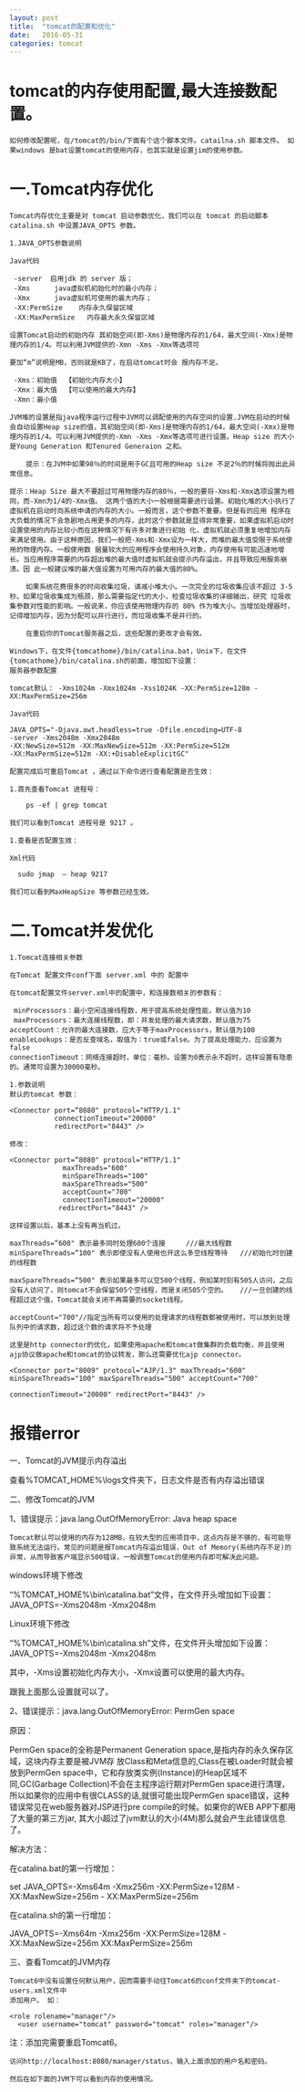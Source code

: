 ```yaml
---
layout: post
title:  "tomcat的配置和优化"
date:   2016-05-31
categories: tomcat
---
```





# tomcat的内存使用配置,最大连接数配置。

```
如何修改配置呢，在/tomcat的/bin/下面有个这个脚本文件。catailna.sh 脚本文件。 如果windows 是bat设置tomcat的使用内存，也其实就是设置jim的使用参数。
```

# 一.Tomcat内存优化

```
Tomcat内存优化主要是对 tomcat 启动参数优化，我们可以在 tomcat 的启动脚本 catalina.sh 中设置JAVA_OPTS 参数。

1.JAVA_OPTS参数说明

Java代码

 -server  启用jdk 的 server 版；
 -Xms      java虚拟机初始化时的最小内存；
 -Xmx      java虚拟机可使用的最大内存；
 -XX:PermSize    内存永久保留区域
 -XX:MaxPermSize   内存最大永久保留区域

设置Tomcat启动的初始内存 其初始空间(即-Xms)是物理内存的1/64，最大空间(-Xmx)是物理内存的1/4。可以利用JVM提供的-Xmn -Xms -Xmx等选项可

要加“m”说明是MB，否则就是KB了，在启动tomcat时会 报内存不足。

 -Xms：初始值  【初始化内存大小】
 -Xmx：最大值  【可以使用的最大内存】
 -Xmn：最小值

JVM堆的设置是指java程序运行过程中JVM可以调配使用的内存空间的设置.JVM在启动的时候会自动设置Heap size的值，其初始空间(即-Xms)是物理内存的1/64，最大空间(-Xmx)是物理内存的1/4。可以利用JVM提供的-Xmn -Xms -Xmx等选项可进行设置。Heap size 的大小是Young Generation 和Tenured Generaion 之和。

    提示：在JVM中如果98％的时间是用于GC且可用的Heap size 不足2％的时候将抛出此异常信息。

提示：Heap Size 最大不要超过可用物理内存的80％，一般的要将-Xms和-Xmx选项设置为相同，而-Xmn为1/4的-Xmx值。 这两个值的大小一般根据需要进行设置。初始化堆的大小执行了虚拟机在启动时向系统申请的内存的大小。一般而言，这个参数不重要。但是有的应用 程序在大负载的情况下会急剧地占用更多的内存，此时这个参数就是显得非常重要，如果虚拟机启动时设置使用的内存比较小而在这种情况下有许多对象进行初始 化，虚拟机就必须重复地增加内存来满足使用。由于这种原因，我们一般把-Xms和-Xmx设为一样大，而堆的最大值受限于系统使用的物理内存。一般使用数 据量较大的应用程序会使用持久对象，内存使用有可能迅速地增长。当应用程序需要的内存超出堆的最大值时虚拟机就会提示内存溢出，并且导致应用服务崩溃。因 此一般建议堆的最大值设置为可用内存的最大值的80%。

    如果系统花费很多的时间收集垃圾，请减小堆大小。一次完全的垃圾收集应该不超过 3-5 秒。如果垃圾收集成为瓶颈，那么需要指定代的大小，检查垃圾收集的详细输出，研究 垃圾收集参数对性能的影响。一般说来，你应该使用物理内存的 80% 作为堆大小。当增加处理器时，记得增加内存，因为分配可以并行进行，而垃圾收集不是并行的。

    在重启你的Tomcat服务器之后，这些配置的更改才会有效。

Windows下，在文件{tomcathome}/bin/catalina.bat，Unix下，在文件{tomcathome}/bin/catalina.sh的前面，增加如下设置：
服务器参数配置

tomcat默认： -Xms1024m -Xmx1024m -Xss1024K -XX:PermSize=128m -XX:MaxPermSize=256m

Java代码

JAVA_OPTS="-Djava.awt.headless=true -Dfile.encoding=UTF-8
-server -Xms2048m -Xmx2048m
-XX:NewSize=512m -XX:MaxNewSize=512m -XX:PermSize=512m
-XX:MaxPermSize=512m -XX:+DisableExplicitGC"

配置完成后可重启Tomcat ，通过以下命令进行查看配置是否生效：

1.首先查看Tomcat 进程号：

    ps -ef | grep tomcat

我们可以看到Tomcat 进程号是 9217 。

1.查看是否配置生效：

Xml代码

  sudo jmap  – heap 9217

我们可以看到MaxHeapSize 等参数已经生效。
```

# 二.Tomcat并发优化

```
1.Tomcat连接相关参数

在Tomcat 配置文件conf下面 server.xml 中的 配置中

在tomcat配置文件server.xml中的配置中，和连接数相关的参数有：

 minProcessors：最小空闲连接线程数，用于提高系统处理性能，默认值为10
 maxProcessors：最大连接线程数，即：并发处理的最大请求数，默认值为75
acceptCount：允许的最大连接数，应大于等于maxProcessors，默认值为100
enableLookups：是否反查域名，取值为：true或false。为了提高处理能力，应设置为false
connectionTimeout：网络连接超时，单位：毫秒。设置为0表示永不超时，这样设置有隐患的。通常可设置为30000毫秒。

1.参数说明
默认的tomcat 参数：

<Connector port=“8080" protocol="HTTP/1.1"
           connectionTimeout="20000"
           redirectPort="8443" />

修改：

<Connector port=“8080" protocol="HTTP/1.1"
             maxThreads="600"
             minSpareThreads="100"
             maxSpareThreads="500"
             acceptCount="700"
             connectionTimeout="20000"
            redirectPort="8443" />

这样设置以后，基本上没有再当机过。

maxThreads=“600" 表示最多同时处理600个连接     ///最大线程数
minSpareThreads=“100" 表示即使没有人使用也开这么多空线程等待   ///初始化时创建的线程数

maxSpareThreads=“500" 表示如果最多可以空500个线程，例如某时刻有505人访问，之后没有人访问了，则tomcat不会保留505个空线程，而是关闭505个空的。   ///一旦创建的线程超过这个值，Tomcat就会关闭不再需要的socket线程。

acceptCount="700"//指定当所有可以使用的处理请求的线程数都被使用时，可以放到处理队列中的请求数，超过这个数的请求将不予处理

这里是http connector的优化，如果使用apache和tomcat做集群的负载均衡，并且使用ajp协议做apache和tomcat的协议转发，那么还需要优化ajp connector。

<Connector port="8009" protocol="AJP/1.3" maxThreads="600" minSpareThreads="100" maxSpareThreads="500" acceptCount="700"

connectionTimeout="20000" redirectPort="8443" />
```

# 报错error
一、Tomcat的JVM提示内存溢出

查看%TOMCAT_HOME%\logs文件夹下，日志文件是否有内存溢出错误

二、修改Tomcat的JVM

1、错误提示：java.lang.OutOfMemoryError: Java heap space

    Tomcat默认可以使用的内存为128MB，在较大型的应用项目中，这点内存是不够的，有可能导致系统无法运行。常见的问题是报Tomcat内存溢出错误，Out of Memory(系统内存不足)的异常，从而导致客户端显示500错误，一般调整Tomcat的使用内存即可解决此问题。

windows环境下修改

“%TOMCAT_HOME%\bin\catalina.bat”文件，在文件开头增加如下设置：JAVA_OPTS=-Xms2048m -Xmx2048m

Linux环境下修改

“%TOMCAT_HOME%\bin\catalina.sh”文件，在文件开头增加如下设置：JAVA_OPTS=-Xms2048m -Xmx2048m

其中，-Xms设置初始化内存大小，-Xmx设置可以使用的最大内存。

跟我上面那么设置就可以了。

2、错误提示：java.lang.OutOfMemoryError: PermGen space

原因：

 PermGen space的全称是Permanent Generation space,是指内存的永久保存区域，这块内存主要是被JVM存
放Class和Meta信息的,Class在被Loader时就会被放到PermGen space中，它和存放类实例(Instance)的Heap区域不同,GC(Garbage Collection)不会在主程序运行期对PermGen space进行清理，所以如果你的应用中有很CLASS的话,就很可能出现PermGen space错误，这种错误常见在web服务器对JSP进行pre compile的时候。如果你的WEB APP下都用了大量的第三方jar, 其大小超过了jvm默认的大小(4M)那么就会产生此错误信息了。

解决方法：

在catalina.bat的第一行增加：

set JAVA_OPTS=-Xms64m -Xmx256m -XX:PermSize=128M -XX:MaxNewSize=256m - XX:MaxPermSize=256m

在catalina.sh的第一行增加：

 JAVA_OPTS=-Xms64m -Xmx256m -XX:PermSize=128M -XX:MaxNewSize=256m  XX:MaxPermSize=256m

三、查看Tomcat的JVM内存

    Tomcat6中没有设置任何默认用户，因而需要手动往Tomcat6的conf文件夹下的tomcat-users.xml文件中
    添加用户。 如：

    <role rolename="manager"/>
      <user username="tomcat" password="tomcat" roles="manager"/>

注：添加完需要重启Tomcat6。

    访问http://localhost:8080/manager/status，输入上面添加的用户名和密码。

    然后在如下面的JVM下可以看到内存的使用情况。
```